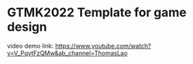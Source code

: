 # GTMK2022 Template for game design
video demo link: https://www.youtube.com/watch?v=V_PqvtFzQMw&ab_channel=ThomasLao

